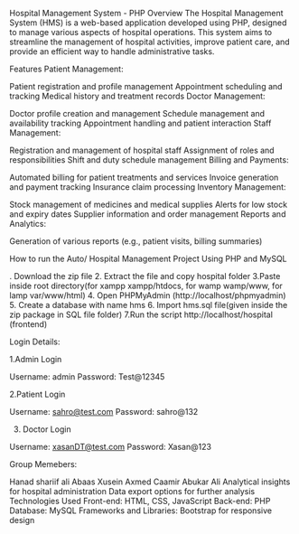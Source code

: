 Hospital Management System - PHP
Overview
The Hospital Management System (HMS) is a web-based application developed using PHP, designed to manage various aspects of hospital operations. This system aims to streamline the management of hospital activities, improve patient care, and provide an efficient way to handle administrative tasks.

Features
Patient Management:

Patient registration and profile management
Appointment scheduling and tracking
Medical history and treatment records
Doctor Management:

Doctor profile creation and management
Schedule management and availability tracking
Appointment handling and patient interaction
Staff Management:

Registration and management of hospital staff
Assignment of roles and responsibilities
Shift and duty schedule management
Billing and Payments:

Automated billing for patient treatments and services
Invoice generation and payment tracking
Insurance claim processing
Inventory Management:

Stock management of medicines and medical supplies
Alerts for low stock and expiry dates
Supplier information and order management
Reports and Analytics:

Generation of various reports (e.g., patient visits, billing summaries)

How to run the Auto/ Hospital Management Project Using PHP and MySQL

. Download the zip file
2. Extract the file and copy hospital folder
3.Paste inside root directory(for xampp xampp/htdocs, for wamp wamp/www, for lamp var/www/html)
4. Open PHPMyAdmin (http://localhost/phpmyadmin)
5. Create a database with name hms
6. Import hms.sql file(given inside the zip package in SQL file folder)
7.Run the script http://localhost/hospital (frontend)

Login Details:

1.Admin Login

Username: admin
Password: Test@12345



2.Patient Login

Username: sahro@test.com
Password: sahro@132


3. Doctor Login

Username: xasanDT@test.com
Password: Xasan@123

Group Memebers:

Hanad shariif ali
Abaas Xusein Axmed
Caamir Abukar Ali
Analytical insights for hospital administration
Data export options for further analysis
Technologies Used
Front-end: HTML, CSS, JavaScript
Back-end: PHP
Database: MySQL
Frameworks and Libraries: Bootstrap for responsive design
